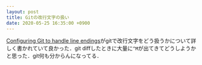```yaml
---
layout: post
title: Gitの改行文字の扱い
date: 2020-05-25 16:35:00 +0900
---
```


[Configuring Git to handle line endings](https://help.github.com/en/github/using-git/configuring-git-to-handle-line-endings)がgitで改行文字をどう扱うかについて詳しく書かれていて良かった．git diffしたときに大量に`^M`が出てきてどうしようかと思った．git何も分からんになってる．
